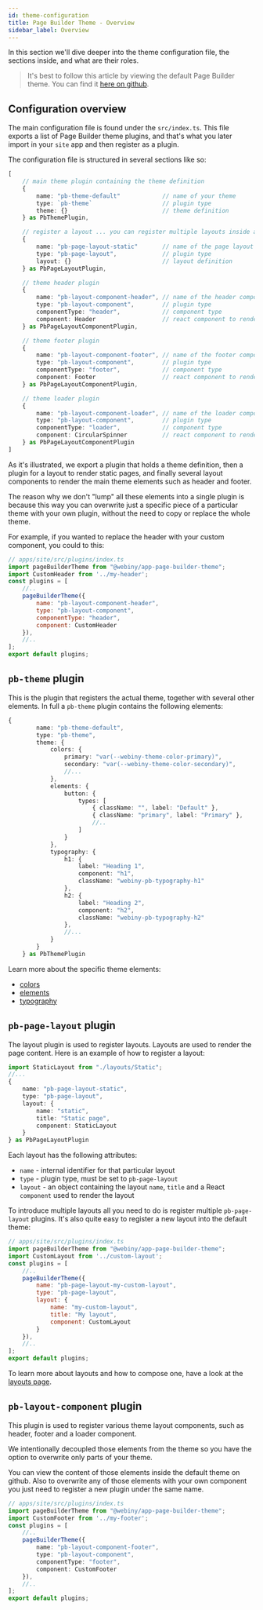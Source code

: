 ```yaml
---
id: theme-configuration
title: Page Builder Theme - Overview
sidebar_label: Overview
---
```


In this section we'll dive deeper into the theme configuration file, the sections inside, and what are their roles. 

> It's best to follow this article by viewing the default Page Builder theme. You can find it [here on github](https://github.com/webiny/webiny-js/blob/master/packages/app-page-builder-theme).

## Configuration overview

The main configuration file is found under the `src/index.ts`. This file exports a list of Page Builder theme plugins, and that's what you later import in your `site` app and then register as a plugin. 

The configuration file is structured in several sections like so:

```ts
[
    // main theme plugin containing the theme definition
    {
        name: "pb-theme-default"            // name of your theme
        type: `pb-theme`                    // plugin type
        theme: {}                           // theme definition
    } as PbThemePlugin,

    // register a layout ... you can register multiple layouts inside a single theme
    {
        name: "pb-page-layout-static"       // name of the page layout
        type: "pb-page-layout",             // plugin type
        layout: {}                          // layout definition
    } as PbPageLayoutPlugin,

    // theme header plugin
    {
        name: "pb-layout-component-header", // name of the header component
        type: "pb-layout-component",        // plugin type
        componentType: "header",            // component type
        component: Header                   // react component to render the header
    } as PbPageLayoutComponentPlugin,

    // theme footer plugin
    {
        name: "pb-layout-component-footer", // name of the footer component
        type: "pb-layout-component",        // plugin type
        componentType: "footer",            // component type
        component: Footer                   // react component to render the footer
    } as PbPageLayoutComponentPlugin,

    // theme loader plugin
    {
        name: "pb-layout-component-loader", // name of the loader component
        type: "pb-layout-component",        // plugin type
        componentType: "loader",            // component type
        component: CircularSpinner          // react component to render the loader
    } as PbPageLayoutComponentPlugin
]
```

As it's illustrated, we export a plugin that holds a theme definition, then a plugin for a layout to render static pages, and finally several layout components to render the main theme elements such as header and footer.

The reason why we don't "lump" all these elements into a single plugin is because this way you can overwrite just a specific piece of a particular theme with your own plugin, without the need to copy or replace the whole theme. 

For example, if you wanted to replace the header with your custom component, you could to this:

```js
// apps/site/src/plugins/index.ts
import pageBuilderTheme from "@webiny/app-page-builder-theme";
import CustomHeader from '../my-header';
const plugins = [
    //..
    pageBuilderTheme({
        name: "pb-layout-component-header",
        type: "pb-layout-component",
        componentType: "header",
        component: CustomHeader
    }),
    //..
];
export default plugins;
```

## `pb-theme` plugin
This is the plugin that registers the actual theme, together with several other elements.
In full a `pb-theme` plugin contains the following elements:
```ts
{
        name: "pb-theme-default",
        type: "pb-theme",
        theme: {
            colors: {
                primary: "var(--webiny-theme-color-primary)",
                secondary: "var(--webiny-theme-color-secondary)",
                //...
            },
            elements: {
                button: {
                    types: [
                        { className: "", label: "Default" },
                        { className: "primary", label: "Primary" },
                        //..
                    ]
                }
            },
            typography: {
                h1: {
                    label: "Heading 1",
                    component: "h1",
                    className: "webiny-pb-typography-h1"
                },
                h2: {
                    label: "Heading 2",
                    component: "h2",
                    className: "webiny-pb-typography-h2"
                },
                //...
            }
        }
    } as PbThemePlugin
```
Learn more about the specific theme elements:
- [colors](/docs/webiny-apps/page-builder/theme-development/colors) 
- [elements](/docs/webiny-apps/page-builder/theme-development/elements) 
- [typography](/docs/webiny-apps/page-builder/theme-development/typography)

## `pb-page-layout` plugin

The layout plugin is used to register layouts. Layouts are used to render the page content. 
Here is an example of how to register a layout:
```ts
import StaticLayout from "./layouts/Static";
//...
{
    name: "pb-page-layout-static",
    type: "pb-page-layout",
    layout: {
        name: "static",
        title: "Static page",
        component: StaticLayout
    }
} as PbPageLayoutPlugin
```

Each layout has the following attributes:

- `name` - internal identifier for that particular layout
- `type` - plugin type, must be set to `pb-page-layout`
- `layout` - an object containing the layout `name`, `title` and a React `component` used to render the layout


To introduce multiple layouts all you need to do is register multiple `pb-page-layout` plugins.
It's also quite easy to register a new layout into the default theme:


```js
// apps/site/src/plugins/index.ts
import pageBuilderTheme from "@webiny/app-page-builder-theme";
import CustomLayout from '../custom-layout';
const plugins = [
    //..
    pageBuilderTheme({
        name: "pb-page-layout-my-custom-layout",
        type: "pb-page-layout",
        layout: {
            name: "my-custom-layout",
            title: "My layout",
            component: CustomLayout
        }
    }),
    //..
];
export default plugins;
```

To learn more about layouts and how to compose one, have a look at the [layouts page](/docs/webiny-apps/page-builder/theme-development/layouts).

## `pb-layout-component` plugin
This plugin is used to register various theme layout components, such as header, footer and a loader component. 

We intentionally decoupled those elements from the theme so you have the option to overwrite only parts of your theme. 

You can view the content of those elements inside the default theme on github. Also to overwrite any of those elements with your own component you just need to register a new plugin under the same name. 

```ts
// apps/site/src/plugins/index.ts
import pageBuilderTheme from "@webiny/app-page-builder-theme";
import CustomFooter from '../my-footer';
const plugins = [
    //..
    pageBuilderTheme({
        name: "pb-layout-component-footer",
        type: "pb-layout-component",
        componentType: "footer",
        component: CustomFooter
    }),
    //..
];
export default plugins;
```